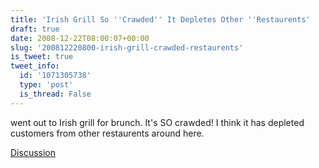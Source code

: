 ```yaml
---
title: 'Irish Grill So ''Crawded'' It Depletes Other ''Restaurents'
draft: true
date: 2008-12-22T08:00:07+00:00
slug: '200812220800-irish-grill-crawded-restaurents'
is_tweet: true
tweet_info:
  id: '1071305738'
  type: 'post'
  is_thread: False
---
```




went out to Irish grill for brunch. It's SO crawded! I think it has depleted customers from other restaurents around here.

[Discussion](https://x.com/sytelus/status/1071305738)
